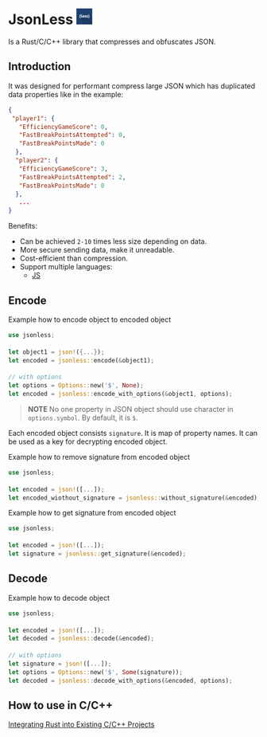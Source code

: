 # JsonLess <img src="https://raw.githubusercontent.com/7everen/jsonless-rs/main/icons/icon-32.png" alt="icon for jsonless compressor/obfuscator">

Is a Rust/C/C++ library that compresses and obfuscates JSON.

## Introduction
It was designed for performant compress large JSON which has duplicated data properties like in the example:
```json
{
 "player1": {
   "EfficiencyGameScore": 0,
   "FastBreakPointsAttempted": 0,
   "FastBreakPointsMade": 0
  },
  "player2": {
   "EfficiencyGameScore": 3,
   "FastBreakPointsAttempted": 2,
   "FastBreakPointsMade": 0
  },
   ...
}

```

Benefits:
- Can be achieved `2-10` times less size depending on data.
- More secure sending data, make it unreadable.
- Cost-efficient than compression.
- Support multiple languages:
  - [JS](https://github.com/7everen/jsonless-js)

  
## Encode

Example how to encode object to encoded object
```rust
use jsonless;

let object1 = json!({...});
let encoded = jsonless::encode(&object1);

// with options
let options = Options::new('$', None);
let encoded = jsonless::encode_with_options(&object1, options);

```
> **NOTE**
> No one property in JSON object should use character in `options.symbol`. By default, it is `$`.

Each encoded object consists `signature`. It is map of property names. It can be used as a key for decrypting encoded object.

Example how to remove signature from encoded object
```rust
use jsonless;

let encoded = json!([...]);
let encoded_wiothout_signature = jsonless::without_signature(&encoded);
```

Example how to get signature from encoded object
```rust
use jsonless;

let encoded = json!([...]);
let signature = jsonless::get_signature(&encoded);
```

## Decode

Example how to decode object
```rust
use jsonless;

let encoded = json!([...]);
let decoded = jsonless::decode(&encoded);

// with options
let signature = json!([...]);
let options = Options::new('$', Some(signature));
let decoded = jsonless::decode_with_options(&encoded, options);

```

## How to use in C/C++

[Integrating Rust into Existing C/C++ Projects](https://medium.com/@AlexanderObregon/integrating-rust-into-existing-c-c-projects-e0810dbddded)